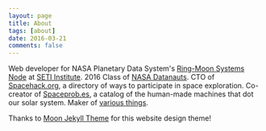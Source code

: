 ```yaml
---
layout: page
title: About
tags: [about]
date: 2016-03-21
comments: false
---
```

<p>Web developer for NASA Planetary Data System's <a href = "https://pds-rings.seti.org">Ring-Moon Systems Node</a> at <a href = "http://www.seti.org/">SETI Institute</a>. 2016 Class of <a href = "https://open.nasa.gov/blog/meet-nasa-datanauts-2016-class/">NASA Datanauts</a>. CTO of <a href = "http://Spacehack.org">Spacehack.org</a>, a directory of ways to participate in space exploration. Co-creator of <a href = "https://spaceprob.es/">Spaceprob.es</a>, a catalog of the human-made machines that dot our solar system. Maker of <a href = "https://github.com/Basilleaf">various things</a>.</p>

<p>
Thanks to <a href = "https://github.com/TaylanTatli/Moon">Moon Jekyll Theme</a> for this website design theme!

<!-- div>    
<center><a href="http://taylantatli.github.io/Moon"><b>Moon</b></a> is a minimal, one column jekyll theme.</center>

## Features
* Minimal, you can focus on your content
* Responsive
* Disqus integration
* Syntax highlighting
* Optional post image
* Social icons
* Page for sharing projects
* Optional background image
* Simple navigation menu
* MathJax support

## Preview

{% capture images %}
    https://cloud.githubusercontent.com/assets/754514/14509720/61c61058-01d6-11e6-93ab-0918515ecd56.png
    https://cloud.githubusercontent.com/assets/754514/14509716/61ac6c8e-01d6-11e6-879f-8308883de790.png
{% endcapture %}
{% include gallery images=images caption="Screenshots of Moon Theme" cols=2 %}

See a [live version of Moon](http://taylantatli.github.io/Moon) hosted on GitHub.

## Getting Started

To learn how to install and use this theme check out the [Setup Guide](http://taylantatli.me/Moon/moon-theme/) for more information.

[Install Moon](https://github.com/TaylanTatli/Moon){: .btn}

</div -->
